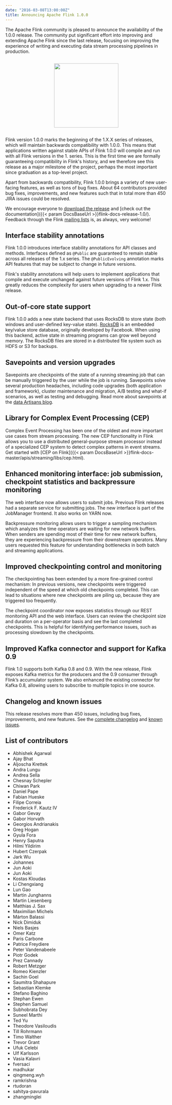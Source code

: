 ```yaml
---
date: "2016-03-08T13:00:00Z"
title: Announcing Apache Flink 1.0.0
---
```


The Apache Flink community is pleased to announce the availability of the 1.0.0 release. The community put significant effort into improving and extending Apache Flink since the last release, focusing on improving the experience of writing and executing data stream processing pipelines in production. 

<center>
<img src="/img/blog/flink-1.0.png" style="height:200px;margin:15px">
</center>

Flink version 1.0.0 marks the beginning of the 1.X.X series of releases, which will maintain backwards compatibility with 1.0.0. This means that applications written against stable APIs of Flink 1.0.0 will compile and run with all Flink versions in the 1. series. This is the first time we are formally guaranteeing compatibility in Flink's history, and we therefore see this release as a major milestone of the project, perhaps the most important since graduation as a top-level project.

Apart from backwards compatibility, Flink 1.0.0 brings a variety of new user-facing features, as well as tons of bug fixes. About 64 contributors provided bug fixes, improvements, and new features such that in total more than 450 JIRA issues could be resolved.

We encourage everyone to [download the release](http://flink.apache.org/downloads.html) and [check out the documentation]({{< param DocsBaseUrl >}}flink-docs-release-1.0/). Feedback through the Flink [mailing lists](http://flink.apache.org/community.html#mailing-lists) is, as always, very welcome!

## Interface stability annotations

Flink 1.0.0 introduces interface stability annotations for API classes and methods. Interfaces defined as `@Public` are guaranteed to remain stable across all releases of the 1.x series. The `@PublicEvolving` annotation marks API features that may be subject to change in future versions.

Flink's stability annotations will help users to implement applications that compile and execute unchanged against future versions of Flink 1.x. This greatly reduces the complexity for users when upgrading to a newer Flink release.

## Out-of-core state support

Flink 1.0.0 adds a new state backend that uses RocksDB to store state (both windows and user-defined key-value state). [RocksDB](http://rocksdb.org/) is an embedded key/value store database, originally developed by Facebook.
When using this backend, active state in streaming programs can grow well beyond memory. The RocksDB files are stored in a distributed file system such as HDFS or S3 for backups.

## Savepoints and version upgrades

Savepoints are checkpoints of the state of a running streaming job that can be manually triggered by the user while the job is running. Savepoints solve several production headaches, including code upgrades (both application and framework), cluster maintenance and migration, A/B testing and what-if scenarios, as well as testing and debugging. Read more about savepoints at the [data Artisans blog](http://data-artisans.com/how-apache-flink-enables-new-streaming-applications/).

## Library for Complex Event Processing (CEP)

Complex Event Processing has been one of the oldest and more important use cases from stream processing. The new CEP functionality in Flink allows you to use a distributed general-purpose stream processor instead of a specialized CEP system to detect complex patterns in event streams. Get started with [CEP on Flink]({{< param DocsBaseUrl >}}flink-docs-master/apis/streaming/libs/cep.html).

## Enhanced monitoring interface: job submission, checkpoint statistics and backpressure monitoring

The web interface now allows users to submit jobs. Previous Flink releases had a separate service for submitting jobs. The new interface is part of the JobManager frontend. It also works on YARN now.

Backpressure monitoring allows users to trigger a sampling mechanism which analyzes the time operators are waiting for new network buffers. When senders are spending most of their time for new network buffers, they are experiencing backpressure from their downstream operators. Many users requested this feature for understanding bottlenecks in both batch and streaming applications.

## Improved checkpointing control and monitoring

The checkpointing has been extended by a more fine-grained control mechanism: In previous versions, new checkpoints were triggered independent of the speed at which old checkpoints completed. This can lead to situations where new checkpoints are piling up, because they are triggered too frequently.

The checkpoint coordinator now exposes statistics through our REST monitoring API and the web interface. Users can review the checkpoint size and duration on a per-operator basis and see the last completed checkpoints. This is helpful for identifying performance issues, such as processing slowdown by the checkpoints. 

## Improved Kafka connector and support for Kafka 0.9

Flink 1.0 supports both Kafka 0.8 and 0.9. With the new release, Flink exposes Kafka metrics for the producers and the 0.9 consumer through Flink’s accumulator system. We also enhanced the existing connector for Kafka 0.8, allowing users to subscribe to multiple topics in one source.

## Changelog and known issues

This release resolves more than 450 issues, including bug fixes, improvements, and new features. See the [complete changelog](/blog/release_1.0.0-changelog_known_issues.html#changelog) and [known issues](/blog/release_1.0.0-changelog_known_issues.html#known-issues).

## List of contributors

- Abhishek Agarwal
- Ajay Bhat
- Aljoscha Krettek
- Andra Lungu
- Andrea Sella
- Chesnay Schepler
- Chiwan Park
- Daniel Pape
- Fabian Hueske
- Filipe Correia
- Frederick F. Kautz IV
- Gabor Gevay
- Gabor Horvath
- Georgios Andrianakis
- Greg Hogan
- Gyula Fora
- Henry Saputra
- Hilmi Yildirim
- Hubert Czerpak
- Jark Wu
- Johannes
- Jun Aoki
- Jun Aoki
- Kostas Kloudas
- Li Chengxiang
- Lun Gao
- Martin Junghanns
- Martin Liesenberg
- Matthias J. Sax
- Maximilian Michels
- Márton Balassi
- Nick Dimiduk
- Niels Basjes
- Omer Katz
- Paris Carbone
- Patrice Freydiere
- Peter Vandenabeele
- Piotr Godek
- Prez Cannady
- Robert Metzger
- Romeo Kienzler
- Sachin Goel
- Saumitra Shahapure
- Sebastian Klemke
- Stefano Baghino
- Stephan Ewen
- Stephen Samuel
- Subhobrata Dey
- Suneel Marthi
- Ted Yu
- Theodore Vasiloudis
- Till Rohrmann
- Timo Walther
- Trevor Grant
- Ufuk Celebi
- Ulf Karlsson
- Vasia Kalavri
- fversaci
- madhukar
- qingmeng.wyh
- ramkrishna
- rtudoran
- sahitya-pavurala
- zhangminglei
